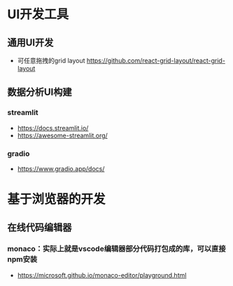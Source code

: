 # UI开发工具

## 通用UI开发
- 可任意拖拽的grid layout https://github.com/react-grid-layout/react-grid-layout

## 数据分析UI构建

### streamlit
- https://docs.streamlit.io/
- https://awesome-streamlit.org/

### gradio
- https://www.gradio.app/docs/

# 基于浏览器的开发

## 在线代码编辑器

### monaco：实际上就是vscode编辑器部分代码打包成的库，可以直接npm安装
- https://microsoft.github.io/monaco-editor/playground.html